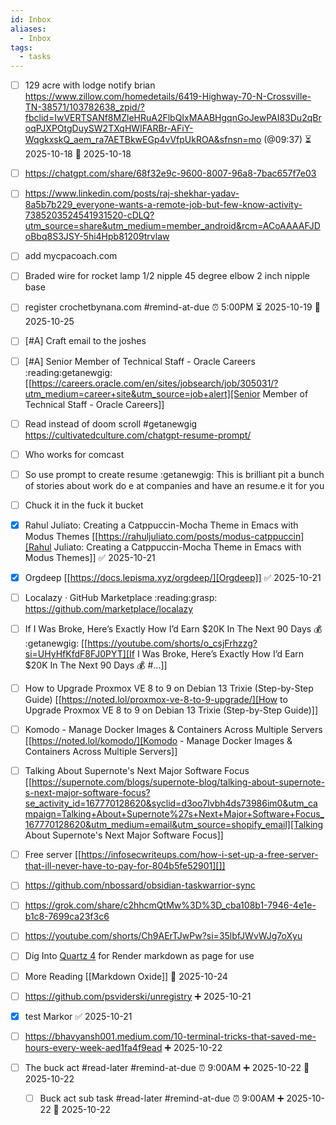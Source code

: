 ```yaml
---
id: Inbox
aliases:
  - Inbox
tags:
  - tasks
---
```

- [ ] 129 acre with lodge notify brian <https://www.zillow.com/homedetails/6419-Highway-70-N-Crossville-TN-38571/103782638_zpid/?fbclid=IwVERTSANf8MZleHRuA2FlbQIxMAABHgqnGoJewPAI83Du2qBroqPJXPOtgDuySW2TXqHWIFARBr-AFiY-WqgkxskQ_aem_ra7AETBkwEGp4vVfpUkROA&sfnsn=mo> (@09:37) ⏳ 2025-10-18 📅 2025-10-18
- [ ] <https://chatgpt.com/share/68f32e9c-9600-8007-96a8-7bac657f7e03>
- [ ] <https://www.linkedin.com/posts/raj-shekhar-yadav-8a5b7b229_everyone-wants-a-remote-job-but-few-know-activity-7385203524541931520-cDLQ?utm_source=share&utm_medium=member_android&rcm=ACoAAAAFJDoBbq8S3JSY-5hi4Hpb81209trvlaw>
- [ ] add mycpacoach.com
- [ ] Braded wire for rocket lamp 1/2 nipple 45 degree elbow 2 inch nipple  base
- [ ] register crochetbynana.com #remind-at-due ⏰ 5:00PM ⏳ 2025-10-19 📅 2025-10-25
- [ ] [#A] Craft email to the joshes
- [ ] [#A] Senior Member of Technical Staff - Oracle Careers :reading:getanewgig: [[https://careers.oracle.com/en/sites/jobsearch/job/305031/?utm_medium=career+site&utm_source=job+alert][Senior Member of Technical Staff - Oracle Careers]]
- [ ] Read instead of doom scroll #getanewgig <https://cultivatedculture.com/chatgpt-resume-prompt/>
- [ ] Who works for comcast
- [ ] So use prompt to create resume :getanewgig: This is brilliant   pit a bunch of stories about work do e at companies and have an resume.e it for you
- [ ] Chuck it in the fuck it bucket
- [x] Rahul Juliato: Creating a Catppuccin-Mocha Theme in Emacs with Modus Themes [[https://rahuljuliato.com/posts/modus-catppuccin][Rahul Juliato: Creating a Catppuccin-Mocha Theme in Emacs with Modus Themes]] ✅ 2025-10-21
- [x] Orgdeep [[https://docs.lepisma.xyz/orgdeep/][Orgdeep]] ✅ 2025-10-21
- [ ] Localazy · GitHub Marketplace :reading:grasp: <https://github.com/marketplace/localazy>
- [ ] If I Was Broke, Here’s Exactly How I’d Earn $20K In The Next 90 Days 💰 :getanewgig: [[https://youtube.com/shorts/o_csjFrhzzg?si=UHyHfKfdF8FJ0PYT][If I Was Broke, Here’s Exactly How I’d Earn $20K In The Next 90 Days 💰 #...]]
- [ ] How to Upgrade Proxmox VE 8 to 9 on Debian 13 Trixie (Step-by-Step Guide) [[https://noted.lol/proxmox-ve-8-to-9-upgrade/][How to Upgrade Proxmox VE 8 to 9 on Debian 13 Trixie (Step-by-Step Guide)]]
- [ ] Komodo - Manage Docker Images & Containers Across Multiple Servers [[https://noted.lol/komodo/][Komodo - Manage Docker Images & Containers Across Multiple Servers]]
- [ ] Talking About Supernote's Next Major Software Focus [[https://supernote.com/blogs/supernote-blog/talking-about-supernote-s-next-major-software-focus?se_activity_id=167770128620&syclid=d3oo7lvbh4ds73986im0&utm_campaign=Talking+About+Supernote%27s+Next+Major+Software+Focus_167770128620&utm_medium=email&utm_source=shopify_email][Talking About Supernote's Next Major Software Focus]]
- [ ] Free server [[https://infosecwriteups.com/how-i-set-up-a-free-server-that-ill-never-have-to-pay-for-804b5fe52901][]]
- [ ] <https://github.com/nbossard/obsidian-taskwarrior-sync>
- [ ] <https://grok.com/share/c2hhcmQtMw%3D%3D_cba108b1-7946-4e1e-b1c8-7699ca23f3c6>
- [ ] <https://youtube.com/shorts/Ch9AErTJwPw?si=35lbfJWvWJg7oXyu>
- [ ] Dig Into [Quartz 4](https://quartz.jzhao.xyz/) for Render markdown as page for use
- [ ] More Reading [[Markdown Oxide]]  📅 2025-10-24

- [ ] https://github.com/psviderski/unregistry ➕ 2025-10-21
- [x] test Markor ✅ 2025-10-21

- [ ] https://bhavyansh001.medium.com/10-terminal-tricks-that-saved-me-hours-every-week-aed1fa4f9ead ➕ 2025-10-22
- [ ] The buck act #read-later #remind-at-due ⏰ 9:00AM ➕ 2025-10-22 📅 2025-10-22
    - [ ] Buck act sub task #read-later #remind-at-due ⏰ 9:00AM ➕ 2025-10-22 📅 2025-10-22